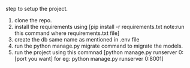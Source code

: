 step to setup the project.

1. clone the repo.
2. install the requirements using [pip install -r requirements.txt note:run this command where requirements.txt file]
3. create the db same name as mentioned in .env file
4. run the python manage.py migrate command to migrate the models.
5. run the project using this commnad [python manage.py runserver 0:[port you want] for eg: python manage.py runserver 0:8001]
